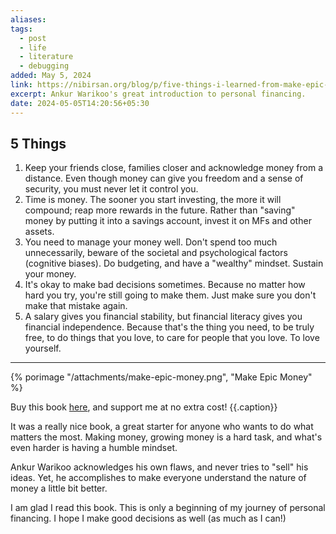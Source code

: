 ```yaml
---
aliases: 
tags:
  - post
  - life
  - literature
  - debugging
added: May 5, 2024
link: https://nibirsan.org/blog/p/five-things-i-learned-from-make-epic-money
excerpt: Ankur Warikoo's great introduction to personal financing.
date: 2024-05-05T14:20:56+05:30
---
```

## 5 Things
1. Keep your friends close, families closer and acknowledge money from a distance. Even though money can give you freedom and a sense of security, you must never let it control you. 
2. Time is money. The sooner you start investing, the more it will compound; reap more rewards in the future. Rather than "saving" money by putting it into a savings account, invest it on MFs and other assets.
3. You need to manage your money well. Don't spend too much unnecessarily, beware of the societal and psychological factors (cognitive biases). Do budgeting, and have a "wealthy" mindset. Sustain your money.
4. It's okay to make bad decisions sometimes. Because no matter how hard you try, you're still going to make them. Just make sure you don't make that mistake again. 
5. A salary gives you financial stability, but financial literacy gives you financial independence. Because that's the thing you need, to be truly free, to do things that you love, to care for people that you love. To love yourself.

---

{% porimage "/attachments/make-epic-money.png", "Make Epic Money" %}

Buy this book [here](https://amzn.to/44xC78P), and support me at no extra cost! {{.caption}}


It was a really nice book, a great starter for anyone who wants to do what matters the most. Making money, growing money is a hard task, and what's even harder is having a humble mindset.

Ankur Warikoo acknowledges his own flaws, and never tries to "sell" his ideas. Yet, he accomplishes to make everyone understand the nature of money a little bit better.

I am glad I read this book. This is only a beginning of my journey of personal financing. I hope I make good decisions as well (as much as I can!)

